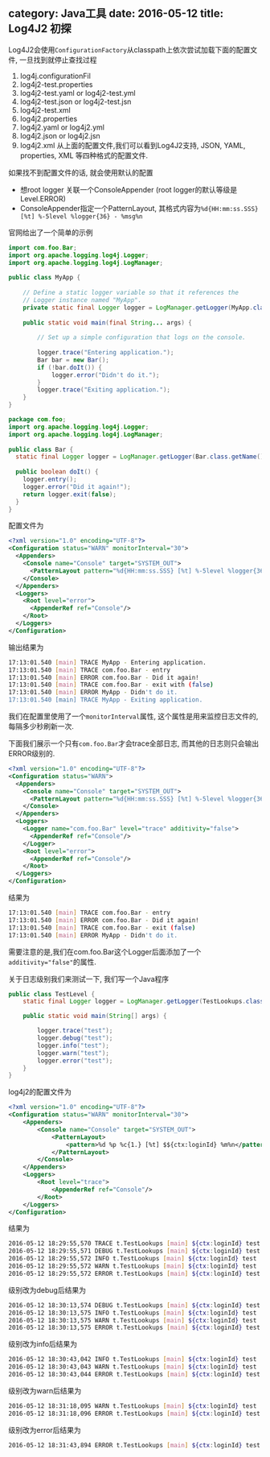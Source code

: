 category: Java工具
date: 2016-05-12
title: Log4J2 初探
---

Log4J2会使用`ConfigurationFactory`从classpath上依次尝试加载下面的配置文件, 一旦找到就停止查找过程
1. log4j.configurationFil
2. log4j2-test.properties
3. log4j2-test.yaml or log4j2-test.yml
4. log4j2-test.json or log4j2-test.jsn
5. log4j2-test.xml
6. log4j2.properties
7. log4j2.yaml or log4j2.yml
8. log4j2.json or log4j2.jsn
9. log4j2.xml
从上面的配置文件,我们可以看到Log4J2支持, JSON, YAML, properties, XML 等四种格式的配置文件.

如果找不到配置文件的话, 就会使用默认的配置
* 想root logger 关联一个ConsoleAppender (root logger的默认等级是Level.ERROR)
* ConsoleAppender指定一个PatternLayout, 其格式内容为`%d{HH:mm:ss.SSS} [%t] %-5level %logger{36} - %msg%n`

官网给出了一个简单的示例
```java
import com.foo.Bar;
import org.apache.logging.log4j.Logger;
import org.apache.logging.log4j.LogManager;
 
public class MyApp {
 
    // Define a static logger variable so that it references the
    // Logger instance named "MyApp".
    private static final Logger logger = LogManager.getLogger(MyApp.class);
 
    public static void main(final String... args) {
 
        // Set up a simple configuration that logs on the console.
 
        logger.trace("Entering application.");
        Bar bar = new Bar();
        if (!bar.doIt()) {
            logger.error("Didn't do it.");
        }
        logger.trace("Exiting application.");
    }
}

package com.foo;
import org.apache.logging.log4j.Logger;
import org.apache.logging.log4j.LogManager;
 
public class Bar {
  static final Logger logger = LogManager.getLogger(Bar.class.getName());
 
  public boolean doIt() {
    logger.entry();
    logger.error("Did it again!");
    return logger.exit(false);
  }
}
```
配置文件为
```xml
<?xml version="1.0" encoding="UTF-8"?>
<Configuration status="WARN" monitorInterval="30">
  <Appenders>
    <Console name="Console" target="SYSTEM_OUT">
      <PatternLayout pattern="%d{HH:mm:ss.SSS} [%t] %-5level %logger{36} - %msg%n"/>
    </Console>
  </Appenders>
  <Loggers>
    <Root level="error">
      <AppenderRef ref="Console"/>
    </Root>
  </Loggers>
</Configuration>
```
输出结果为
```bash
17:13:01.540 [main] TRACE MyApp - Entering application.
17:13:01.540 [main] TRACE com.foo.Bar - entry
17:13:01.540 [main] ERROR com.foo.Bar - Did it again!
17:13:01.540 [main] TRACE com.foo.Bar - exit with (false)
17:13:01.540 [main] ERROR MyApp - Didn't do it.
17:13:01.540 [main] TRACE MyApp - Exiting application.
```

我们在配置里使用了一个`monitorInterval`属性, 这个属性是用来监控日志文件的, 每隔多少秒刷新一次.

下面我们展示一个只有`com.foo.Bar`才会trace全部日志, 而其他的日志则只会输出ERROR级别的.
```xml
<?xml version="1.0" encoding="UTF-8"?>
<Configuration status="WARN">
  <Appenders>
    <Console name="Console" target="SYSTEM_OUT">
      <PatternLayout pattern="%d{HH:mm:ss.SSS} [%t] %-5level %logger{36} - %msg%n"/>
    </Console>
  </Appenders>
  <Loggers>
    <Logger name="com.foo.Bar" level="trace" additivity="false">
      <AppenderRef ref="Console"/>
    </Logger>
    <Root level="error">
      <AppenderRef ref="Console"/>
    </Root>
  </Loggers>
</Configuration>
```
结果为
```bash
17:13:01.540 [main] TRACE com.foo.Bar - entry
17:13:01.540 [main] ERROR com.foo.Bar - Did it again!
17:13:01.540 [main] TRACE com.foo.Bar - exit (false)
17:13:01.540 [main] ERROR MyApp - Didn't do it.
```
需要注意的是,我们在com.foo.Bar这个Logger后面添加了一个`additivity="false"`的属性.

关于日志级别我们来测试一下, 我们写一个Java程序
```java
public class TestLevel {
	static final Logger logger = LogManager.getLogger(TestLookups.class.getName());

	public static void main(String[] args) {

		logger.trace("test");
		logger.debug("test");
		logger.info("test");
		logger.warn("test");
		logger.error("test");
	}
}
```
log4j2的配置文件为
```xml
<?xml version="1.0" encoding="UTF-8"?>
<Configuration status="WARN" monitorInterval="30">
    <Appenders>
        <Console name="Console" target="SYSTEM_OUT">
            <PatternLayout>
                <pattern>%d %p %c{1.} [%t] $${ctx:loginId} %m%n</pattern>
            </PatternLayout>
        </Console>
    </Appenders>
    <Loggers>
        <Root level="trace">
            <AppenderRef ref="Console"/>
        </Root>
    </Loggers>
</Configuration>
```
结果为
```bash
2016-05-12 18:29:55,570 TRACE t.TestLookups [main] ${ctx:loginId} test
2016-05-12 18:29:55,571 DEBUG t.TestLookups [main] ${ctx:loginId} test
2016-05-12 18:29:55,572 INFO t.TestLookups [main] ${ctx:loginId} test
2016-05-12 18:29:55,572 WARN t.TestLookups [main] ${ctx:loginId} test
2016-05-12 18:29:55,572 ERROR t.TestLookups [main] ${ctx:loginId} test
```
级别改为debug后结果为
```bash
2016-05-12 18:30:13,574 DEBUG t.TestLookups [main] ${ctx:loginId} test
2016-05-12 18:30:13,575 INFO t.TestLookups [main] ${ctx:loginId} test
2016-05-12 18:30:13,575 WARN t.TestLookups [main] ${ctx:loginId} test
2016-05-12 18:30:13,575 ERROR t.TestLookups [main] ${ctx:loginId} test
```
级别改为info后结果为
```bash
2016-05-12 18:30:43,042 INFO t.TestLookups [main] ${ctx:loginId} test
2016-05-12 18:30:43,043 WARN t.TestLookups [main] ${ctx:loginId} test
2016-05-12 18:30:43,044 ERROR t.TestLookups [main] ${ctx:loginId} test
```
级别改为warn后结果为
```bash
2016-05-12 18:31:18,095 WARN t.TestLookups [main] ${ctx:loginId} test
2016-05-12 18:31:18,096 ERROR t.TestLookups [main] ${ctx:loginId} test
```
级别改为error后结果为
```bash
2016-05-12 18:31:43,894 ERROR t.TestLookups [main] ${ctx:loginId} test
```